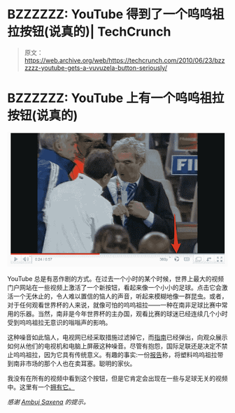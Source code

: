 # BZZZZZZ: YouTube 得到了一个呜呜祖拉按钮(说真的)| TechCrunch

> 原文：<https://web.archive.org/web/https://techcrunch.com/2010/06/23/bzzzzzz-youtube-gets-a-vuvuzela-button-seriously/>

# BZZZZZZ: YouTube 上有一个呜呜祖拉按钮(说真的)

![](img/900fd75c380feb06c03fb16d27c248d7.png)

YouTube 总是有恶作剧的方式。在过去一个小时的某个时候，世界上最大的视频门户网站在一些视频上激活了一个新按钮，看起来像一个小小的足球。点击它会激活一个无休止的，令人难以置信的恼人的声音，听起来模糊地像一群昆虫。或者，对于任何观看世界杯的人来说，就像可怕的呜呜祖拉——一种在南非足球比赛中常用的乐器。当然，南非是今年世界杯的主办国，观看比赛的球迷已经连续几个小时受到呜呜祖拉无意识的嗡嗡声的影响。

这种噪音如此恼人，电视网已经采取措施过滤掉它，而[指南](https://web.archive.org/web/20230228011929/http://video.beta.techcrunch.com/video/3848650-how-to-really-turn-off-that-damn-vuvuzela-noise)已经弹出，向观众展示如何从他们的电视机和电脑上屏蔽这种噪音。尽管有抱怨，国际足联还是决定不禁止呜呜祖拉，因为它具有传统意义。有趣的事实:一份[报告](https://web.archive.org/web/20230228011929/http://www.sport24.co.za/Soccer/WorldCup/NationalNews/Vuvuzelas-unplugged-for-some-20100611)称，将塑料呜呜祖拉带到南非市场的那个人也在卖耳塞。聪明的家伙。

我没有在所有的视频中看到这个按钮，但是它肯定会出现在一些与足球无关的视频中。这里有一个[拥有它。](https://web.archive.org/web/20230228011929/http://www.youtube.com/watch?v=gYDV0iqPMck)

*感谢 [Ambuj Saxena](https://web.archive.org/web/20230228011929/http://www.twitter.com/ambujsaxena) 的提示。*